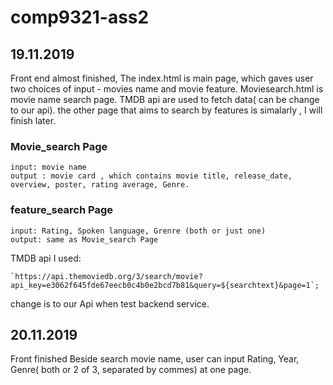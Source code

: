 # comp9321-ass2

## 19.11.2019
Front end almost finished, The index.html is main page, which gaves user two choices of input - movies name and movie feature. Moviesearch.html is movie name search page. TMDB api are used to fetch data( can be change to our api).
the other page that aims to search by features is simalarly , I will finish later.

### Movie_search Page
    input: movie name
    output : movie card , which contains movie title, release_date, overview, poster, rating average, Genre.
### feature_search Page
    input: Rating, Spoken language, Grenre (both or just one)
    output: same as Movie_search Page

TMDB api I used:
```
`https://api.themoviedb.org/3/search/movie?api_key=e3062f645fde67eecb0c4b0e2bcd7b81&query=${searchtext}&page=1`;
```
 
 change is to our Api when test backend service.

 ## 20.11.2019
 Front finished
 Beside search movie name, user can input Rating, Year, Genre( both or 2 of 3, separated by commes) at one page.
